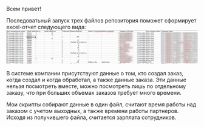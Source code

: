Всем привет!

Последоватьный запуск трех файлов репозитория поможет сформирует excel-отчет следующего вида:
![Image alt](https://github.com/jorjorjor1/IF_parser/blob/master/изображение1127.png)

В системе компании присутствуют данные о том, кто создал заказ, когда создал и когда обработал, а также данные заказа. Эти данные нельзя посмотреть вместе, можно посмотреть лишь по отдельному заказу, что при больших объемах заказов требует много времени.

Мои скрипты собирают данные в один файл, считают время работы над заказом с учетом выходных, а также времени работы партнеров. Исходя из получившего файла, считается зарплата сотрудников.
